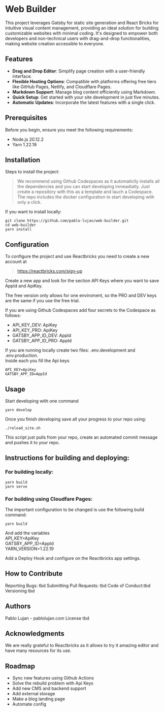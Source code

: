 # Web Builder

This project leverages Gatsby for static site generation and React Bricks for intuitive visual content management, providing an ideal solution for building customizable websites with minimal coding. It's designed to empower both developers and non-technical users with drag-and-drop functionalities, making website creation accessible to everyone.

## Features

- **Drag and Drop Editor**: Simplify page creation with a user-friendly interface.
- **Flexible Hosting Options**: Compatible with platforms offering free tiers like GitHub Pages, Netlify, and Cloudflare Pages.
- **Markdown Support**: Manage blog content efficiently using Markdown.
- **Quick Setup**: Get started with your site development in just five minutes.
- **Automatic Updates**: Incorporate the latest features with a single click.


## Prerequisites  
Before you begin, ensure you meet the following requirements:  

- Node.js 20.12.2  
- Yarn 1.22.19  

## Installation  
Steps to install the project:  

> We recommend using Github Codespaces as it automaticlly installs all the dependencies and you can start developing inmeadiatly.
> Just create a repository with this as a template and lauch a Codespace. The repo includes the docker configuration to start developing with only a click.

If you want to install locally:   

```
git clone https://github.com/pablo-lujan/web-builder.git
cd web-builder
yarn install
```

## Configuration  
To configure the project and use Reactbricks you need to create a new account at 

> https://reactbricks.com/sign-up

Create a new app and look for the section API Keys where you want to save AppId and ApiKey.  

The free version only allows for one enviroment, so the PRO and DEV keys are the same if you use the free trial.

If you are using Github Codespaces add four secrets to the Codespace as follows:  
- API_KEY_DEV: ApiKey  
- API_KEY_PRO: ApiKey  
- GATSBY_APP_ID_DEV: AppId  
- GATSBY_APP_ID_PRO: AppId  

If you are running locally create two files: 
.env.development and .env.production.  
Inside each you fill the Api keys  
```
API_KEY=ApiKey
GATSBY_APP_ID=AppId
```

## Usage
Start developing with one command
```
yarn develop
```

Once you finish developing save all your progress to your repo using:
```
./reload_site.sh
```
This script just pulls from your repo, create an automated commit message and pushes it to your repo.

## Instructions for building and deploying:

### For building locally:

```
yarn build
yarn serve
```

### For building using Cloudfare Pages:

The important configuration to be changed is use the following build command:
```
yarn build
```
And add the variables  
API_KEY=ApiKey  
GATSBY_APP_ID=AppId  
YARN_VERSION=1.22.19  

Add a Deploy Hook and configure on the Reactbricks app settings.

## How to Contribute
Reporting Bugs: tbd
Submitting Pull Requests: tbd
Code of Conduct:tbd
Versioning
tbd

## Authors
Pablo Lujan - pablolujan.com
License
tbd

## Acknowledgments

We are really grateful to Reactbricks as it allows to try it amazing editor and have many resources for its use.

## Roadmap
- Sync new features using Github Actions
- Solve the rebuild problem with Api Keys
- Add new CMS and backend support
- Add external storage
- Make a blog landing page
- Automate config 
